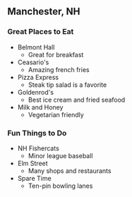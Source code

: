 ## Manchester, NH

### Great Places to Eat
- Belmont Hall
  - Great for breakfast
- Ceasario's
  - Amazing french fries
- Pizza Express
  - Steak tip salad is a favorite
- Goldenrod's
  - Best ice cream and fried seafood
- Milk and Honey
  - Vegetarian friendly

### Fun Things to Do
- NH Fishercats
  - Minor league baseball
- Elm Street
  - Many shops and restaurants
- Spare Time
  - Ten-pin bowling lanes
